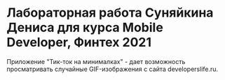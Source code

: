 # Лабораторная работа Суняйкина Дениса для курса Mobile Developer, Финтех 2021
Приложение "Тик-ток на минималках" - дает возможность просматривать случайные GIF-изображения с сайта developerslife.ru. 
